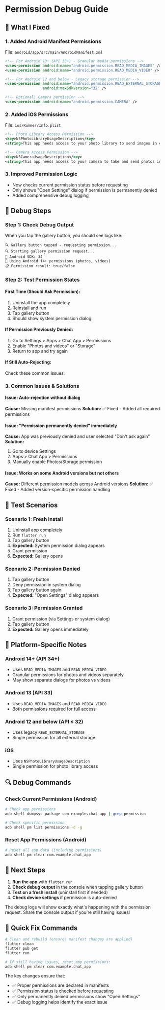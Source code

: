 # Permission Debug Guide

## 🔧 What I Fixed

### 1. **Added Android Manifest Permissions**
File: `android/app/src/main/AndroidManifest.xml`
```xml
<!-- For Android 13+ (API 33+) - Granular media permissions -->
<uses-permission android:name="android.permission.READ_MEDIA_IMAGES" />
<uses-permission android:name="android.permission.READ_MEDIA_VIDEO" />

<!-- For Android 12 and below - Legacy storage permission -->
<uses-permission android:name="android.permission.READ_EXTERNAL_STORAGE" 
                 android:maxSdkVersion="32" />

<!-- Optional: Camera permission -->
<uses-permission android:name="android.permission.CAMERA" />
```

### 2. **Added iOS Permissions**
File: `ios/Runner/Info.plist`
```xml
<!-- Photo Library Access Permission -->
<key>NSPhotoLibraryUsageDescription</key>
<string>This app needs access to your photo library to send images in chat.</string>

<!-- Camera Access Permission -->
<key>NSCameraUsageDescription</key>
<string>This app needs access to your camera to take and send photos in chat.</string>
```

### 3. **Improved Permission Logic**
- Now checks current permission status before requesting
- Only shows "Open Settings" dialog if permission is permanently denied
- Added comprehensive debug logging

## 🐛 Debug Steps

### Step 1: Check Debug Output
When you tap the gallery button, you should see logs like:
```
🔍 Gallery button tapped - requesting permission...
🔍 Starting gallery permission request...
📱 Android SDK: 34
🔄 Using Android 14+ permissions (photos, videos)
📋 Permission result: true/false
```

### Step 2: Test Permission States

#### **First Time (Should Ask Permission):**
1. Uninstall the app completely
2. Reinstall and run
3. Tap gallery button
4. Should show system permission dialog

#### **If Permission Previously Denied:**
1. Go to Settings > Apps > Chat App > Permissions
2. Enable "Photos and videos" or "Storage"
3. Return to app and try again

#### **If Still Auto-Rejecting:**
Check these common issues:

### 3. **Common Issues & Solutions**

#### **Issue: Auto-rejection without dialog**
**Cause:** Missing manifest permissions
**Solution:** ✅ Fixed - Added all required permissions

#### **Issue: "Permission permanently denied" immediately**
**Cause:** App was previously denied and user selected "Don't ask again"
**Solution:** 
1. Go to device Settings
2. Apps > Chat App > Permissions
3. Manually enable Photos/Storage permission

#### **Issue: Works on some Android versions but not others**
**Cause:** Different permission models across Android versions
**Solution:** ✅ Fixed - Added version-specific permission handling

## 🧪 Test Scenarios

### Scenario 1: Fresh Install
1. Uninstall app completely
2. Run `flutter run`
3. Tap gallery button
4. **Expected:** System permission dialog appears
5. Grant permission
6. **Expected:** Gallery opens

### Scenario 2: Permission Denied
1. Tap gallery button
2. Deny permission in system dialog
3. Tap gallery button again
4. **Expected:** "Open Settings" dialog appears

### Scenario 3: Permission Granted
1. Grant permission (via Settings or system dialog)
2. Tap gallery button
3. **Expected:** Gallery opens immediately

## 📱 Platform-Specific Notes

### **Android 14+ (API 34+)**
- Uses `READ_MEDIA_IMAGES` and `READ_MEDIA_VIDEO`
- Granular permissions for photos and videos separately
- May show separate dialogs for photos vs videos

### **Android 13 (API 33)**
- Uses `READ_MEDIA_IMAGES` and `READ_MEDIA_VIDEO`
- Both permissions required for full access

### **Android 12 and below (API ≤ 32)**
- Uses legacy `READ_EXTERNAL_STORAGE`
- Single permission for all external storage

### **iOS**
- Uses `NSPhotoLibraryUsageDescription`
- Single permission for photo library access

## 🔍 Debug Commands

### Check Current Permissions (Android)
```bash
# Check app permissions
adb shell dumpsys package com.example.chat_app | grep permission

# Check specific permission
adb shell pm list permissions -d -g
```

### Reset App Permissions (Android)
```bash
# Reset all app data (including permissions)
adb shell pm clear com.example.chat_app
```

## 🚀 Next Steps

1. **Run the app** with `flutter run`
2. **Check debug output** in the console when tapping gallery button
3. **Test on a fresh install** (uninstall first if needed)
4. **Check device settings** if permission is auto-denied

The debug logs will show exactly what's happening with the permission request. Share the console output if you're still having issues!

## 🔧 Quick Fix Commands

```bash
# Clean and rebuild (ensures manifest changes are applied)
flutter clean
flutter pub get
flutter run

# If still having issues, reset app permissions:
adb shell pm clear com.example.chat_app
```

The key changes ensure that:
- ✅ Proper permissions are declared in manifests
- ✅ Permission status is checked before requesting
- ✅ Only permanently denied permissions show "Open Settings"
- ✅ Debug logging helps identify the exact issue
